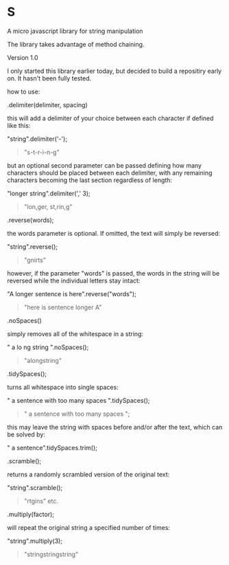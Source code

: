 S
=

A micro javascript library for string manipulation

The library takes advantage of method chaining.

Version 1.0

I only started this library earlier today, but decided to build a repositiry early on. It hasn't been fully tested.

how to use:



.delimiter(delimiter, spacing)

this will add a delimiter of your choice between each character if defined like this:

"string".delimiter('-');
> "s-t-r-i-n-g"

but an optional second parameter can be passed defining how many characters should be placed between each delimiter,
with any remaining characters becoming the last section regardless of length:

"longer string".delimiter(',' 3);
>"lon,ger, st,rin,g"



.reverse(words);

the words parameter is optional. If omitted, the text will simply be reversed:

"string".reverse();
>"gnirts"

however, if the parameter "words" is passed, the words in the string will be reversed while the individual letters stay intact:

"A longer sentence is here".reverse("words");
>"here is sentence longer A"



.noSpaces()

simply removes all of the whitespace in a string:

"    a lo ng string     ".noSpaces();
>"alongstring"



.tidySpaces();

turns all whitespace into single spaces:

"     a    sentence      with      too many     spaces        ".tidySpaces();
>" a sentence with too many spaces ";

this may leave the string with spaces before and/or after the text, which can be solved by:

" a      sentence".tidySpaces.trim();



.scramble();

returns a randomly scrambled version of the original text:

"string".scramble();
>"rtgins" etc.



.multiply(factor);

will repeat the original string a specified number of times:

"string".multiply(3);
>"stringstringstring"

